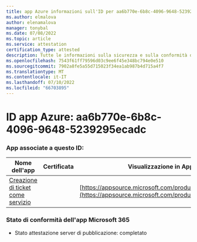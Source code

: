 ```yaml
---
title: app Azure informazioni sull'ID per aa6b770e-6b8c-4096-9648-5239295ecadc
ms.author: elmalova
author: elenamalova
manager: tonybal
ms.date: 07/08/2022
ms.topic: article
ms.service: attestation
certification_type: attested
description: Tutte le informazioni sulla sicurezza e sulla conformità disponibili per aa6b770e-6b8c-4096-9648-5239295ecadc.
ms.openlocfilehash: 7543f61ff79596d03c9ee6f45e348bc794e0e510
ms.sourcegitcommit: 7902a8fe5a55d715023f34ea1ab987b4d715a4f7
ms.translationtype: MT
ms.contentlocale: it-IT
ms.lasthandoff: 07/10/2022
ms.locfileid: "66703895"
---
```

# <a name="azure-app-id-aa6b770e-6b8c-4096-9648-5239295ecadc"></a>ID app Azure: aa6b770e-6b8c-4096-9648-5239295ecadc


### <a name="apps-associated-with-this-id"></a>App associate a questo ID:
| **Nome dell'app** | **Certificata** | **Visualizzazione in AppSource** |
|--------------|---------------|-----------------------|
| [Creazione di ticket come servizio](../forward/WA200003945.md) |  | [https://appsource.microsoft.com/product/office/WA200003945](https://appsource.microsoft.com/product/office/WA200003945) |

### <a name="microsoft-365-app-compliance-status"></a>Stato di conformità dell'app Microsoft 365
- Stato attestazione server di pubblicazione: completato
